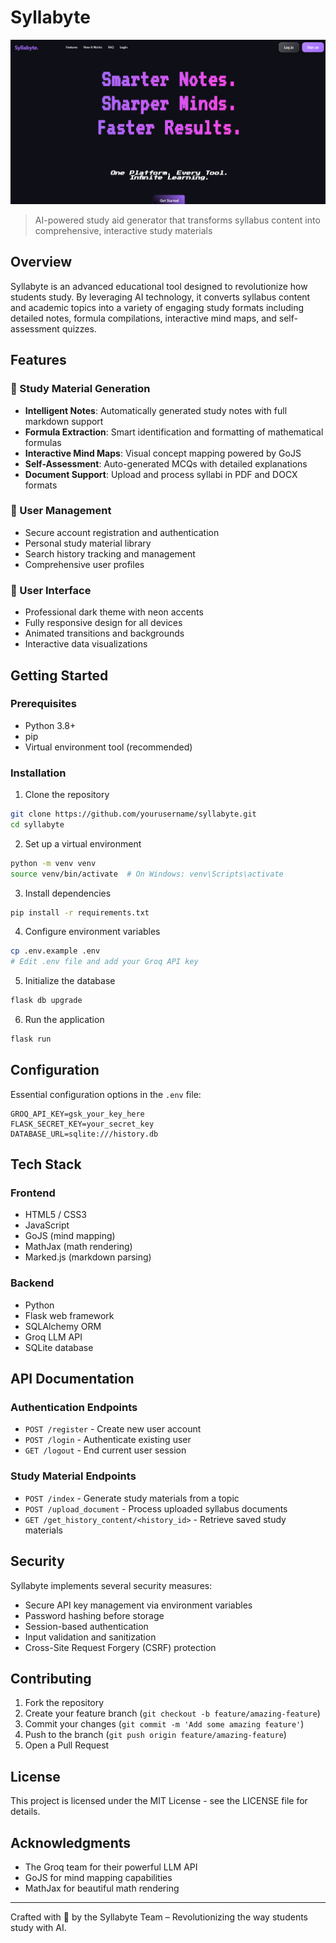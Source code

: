 # Syllabyte

![Syllabyte Logo](https://github.com/avi-dev-machine/Syllabyte/blob/main/Screenshot%202025-04-20%20081617.png)

> AI-powered study aid generator that transforms syllabus content into comprehensive, interactive study materials

## Overview

Syllabyte is an advanced educational tool designed to revolutionize how students study. By leveraging AI technology, it converts syllabus content and academic topics into a variety of engaging study formats including detailed notes, formula compilations, interactive mind maps, and self-assessment quizzes.

## Features

### 🧠 Study Material Generation
- **Intelligent Notes**: Automatically generated study notes with full markdown support
- **Formula Extraction**: Smart identification and formatting of mathematical formulas
- **Interactive Mind Maps**: Visual concept mapping powered by GoJS
- **Self-Assessment**: Auto-generated MCQs with detailed explanations
- **Document Support**: Upload and process syllabi in PDF and DOCX formats

### 👤 User Management
- Secure account registration and authentication
- Personal study material library
- Search history tracking and management
- Comprehensive user profiles

### 🎨 User Interface
- Professional dark theme with neon accents
- Fully responsive design for all devices
- Animated transitions and backgrounds
- Interactive data visualizations

## Getting Started

### Prerequisites
- Python 3.8+
- pip
- Virtual environment tool (recommended)

### Installation

1. Clone the repository
```bash
git clone https://github.com/yourusername/syllabyte.git
cd syllabyte
```

2. Set up a virtual environment
```bash
python -m venv venv
source venv/bin/activate  # On Windows: venv\Scripts\activate
```

3. Install dependencies
```bash
pip install -r requirements.txt
```

4. Configure environment variables
```bash
cp .env.example .env
# Edit .env file and add your Groq API key
```

5. Initialize the database
```bash
flask db upgrade
```

6. Run the application
```bash
flask run
```

## Configuration

Essential configuration options in the `.env` file:

```
GROQ_API_KEY=gsk_your_key_here
FLASK_SECRET_KEY=your_secret_key
DATABASE_URL=sqlite:///history.db
```

## Tech Stack

### Frontend
- HTML5 / CSS3
- JavaScript
- GoJS (mind mapping)
- MathJax (math rendering)
- Marked.js (markdown parsing)

### Backend
- Python
- Flask web framework
- SQLAlchemy ORM
- Groq LLM API
- SQLite database

## API Documentation

### Authentication Endpoints
- `POST /register` - Create new user account
- `POST /login` - Authenticate existing user
- `GET /logout` - End current user session

### Study Material Endpoints
- `POST /index` - Generate study materials from a topic
- `POST /upload_document` - Process uploaded syllabus documents
- `GET /get_history_content/<history_id>` - Retrieve saved study materials

## Security

Syllabyte implements several security measures:
- Secure API key management via environment variables
- Password hashing before storage
- Session-based authentication
- Input validation and sanitization
- Cross-Site Request Forgery (CSRF) protection

## Contributing

1. Fork the repository
2. Create your feature branch (`git checkout -b feature/amazing-feature`)
3. Commit your changes (`git commit -m 'Add some amazing feature'`)
4. Push to the branch (`git push origin feature/amazing-feature`)
5. Open a Pull Request

## License

This project is licensed under the MIT License - see the LICENSE file for details.

## Acknowledgments

- The Groq team for their powerful LLM API
- GoJS for mind mapping capabilities
- MathJax for beautiful math rendering

---

Crafted with 🧠 by the Syllabyte Team – Revolutionizing the way students study with AI.
